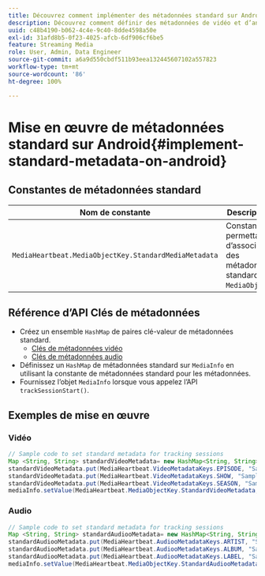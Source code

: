 ```yaml
---
title: Découvrez comment implémenter des métadonnées standard sur Android
description: Découvrez comment définir des métadonnées de vidéo et d’annonce publicitaire standard à envoyer avec les appels de suivi sur Android.
uuid: c48b4190-b062-4c4e-9c40-8dde4598a50e
exl-id: 31afd8b5-0f23-4025-afcb-6df906cf6be5
feature: Streaming Media
role: User, Admin, Data Engineer
source-git-commit: a6a9d550cbdf511b93eea132445607102a557823
workflow-type: tm+mt
source-wordcount: '86'
ht-degree: 100%

---
```


# Mise en œuvre de métadonnées standard sur Android{#implement-standard-metadata-on-android}

## Constantes de métadonnées standard

| Nom de constante | Description   |
|---|---|
| `MediaHeartbeat.MediaObjectKey.StandardMediaMetadata` | Constante permettant d’associer des métadonnées standard à `MediaObject`. |

## Référence d’API Clés de métadonnées

* Créez un ensemble `HashMap` de paires clé-valeur de métadonnées standard.
   * [Clés de métadonnées vidéo](https://adobe-marketing-cloud.github.io/media-sdks/reference/android/com/adobe/primetime/va/simple/MediaHeartbeat.VideoMetadataKeys.html)
   * [Clés de métadonnées audio](https://adobe-marketing-cloud.github.io/media-sdks/reference/android/com/adobe/primetime/va/simple/MediaHeartbeat.AudioMetadataKeys.html)
* Définissez un `HashMap` de métadonnées standard sur `MediaInfo` en utilisant la constante de métadonnées standard pour les métadonnées.
* Fournissez l’objet `MediaInfo` lorsque vous appelez l’API `trackSessionStart()`.

## Exemples de mise en œuvre

### Vidéo

```java
// Sample code to set standard metadata for tracking sessions 
Map <String, String> standardVideoMetadata= new HashMap<String, String>(); 
standardVideoMetadata.put(MediaHeartbeat.VideoMetadataKeys.EPISODE, "Sample Episode"); 
standardVideoMetadata.put(MediaHeartbeat.VideoMetadataKeys.SHOW, "Sample Show"); 
standardVideoMetadata.put(MediaHeartbeat.VideoMetadataKeys.SEASON, "Sample Season"); 
mediaInfo.setValue(MediaHeartbeat.MediaObjectKey.StandardVideoMetadata, standardVideoMetadata);
```

### Audio

```java
// Sample code to set standard metadata for tracking sessions 
Map <String, String> standardAudiooMetadata= new HashMap<String, String>(); 
standardAudiooMetadata.put(MediaHeartbeat.AudiooMetadataKeys.ARTIST, "Sample Artist"); 
standardAudiooMetadata.put(MediaHeartbeat.AudiooMetadataKeys.ALBUM, "Sample Album"); 
standardAudiooMetadata.put(MediaHeartbeat.AudiooMetadataKeys.LABEL, "Sample Label"); 
mediaInfo.setValue(MediaHeartbeat.MediaObjectKey.StandardAudiooMetadata, standardAudiooMetadata);
```
